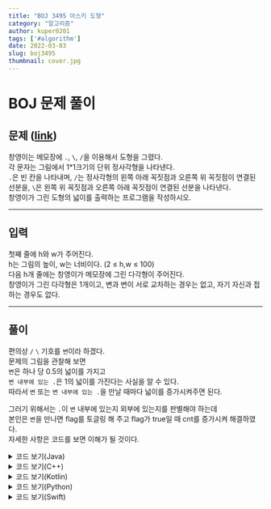 ```yaml
---
title: "BOJ 3495 아스키 도형"
category: "알고리즘"
author: kuper0201
tags: ['#algorithm']
date: 2022-03-03
slug: boj3495
thumbnail: cover.jpg
---
```


# BOJ 문제 풀이

문제 (<a href="https://boj.kr/3495" target="_blank">link</a>)
---

창영이는 메모장에 ```.```, ```\```, ```/```을 이용해서 도형을 그렸다.<br/>
각 문자는 그림에서 1*1크기의 단위 정사각형을 나타낸다.<br/>
```.```은 빈 칸을 나타내며, ```/```는 정사각형의 왼쪽 아래 꼭짓점과 오른쪽 위 꼭짓점이 연결된 선분을, ```\```은 왼쪽 위 꼭짓점과 오른쪽 아래 꼭짓점이 연결된 선분을 나타낸다.<br/>
창영이가 그린 도형의 넓이를 출력하는 프로그램을 작성하시오.<br/>

---

입력
---

첫째 줄에 h와 w가 주어진다.<br/>
h는 그림의 높이, w는 너비이다. (2 ≤ h,w ≤ 100)<br/>
다음 h개 줄에는 창영이가 메모장에 그린 다각형이 주어진다.<br/>
창영이가 그린 다각형은 1개이고, 변과 변이 서로 교차하는 경우는 없고, 자기 자신과 접하는 경우도 없다.<br/>

---

풀이
---
편의상 ```/``` ```\``` 기호를 ```변```이라 하겠다.<br/>
문제의 그림을 관찰해 보면<br/>
```변```은 하나 당 0.5의 넓이를 가지고<br/>
```변 내부에 있는 .```은 1의 넓이를 가진다는 사실을 알 수 있다.<br/>
따라서 ```변``` 또는 ```변 내부에 있는 .```을 만날 때마다 넓이를 증가시켜주면 된다.

그러기 위해서는 ```.```이 ```변``` 내부에 있는지 외부에 있는지를 판별해야 하는데<br/>
본인은 ```변```을 만나면 flag를 토글링 해 주고 flag가 true일 때 cnt를 증가시켜 해결하였다.<br/>
자세한 사항은 코드를 보면 이해가 될 것이다.


<details markdown="1">
<summary>코드 보기(Java)</summary>

```javascript
import java.io.*;

public class Main {
    public static void main(String[] args) throws IOException {
        BufferedReader br = new BufferedReader(new InputStreamReader(System.in));

        String[] str = br.readLine().split(" ");
        int H = Integer.parseInt(str[0]);
        int W = Integer.parseInt(str[1]);

        str = new String[H];
        for(int i = 0; i < H; i++) str[i] = br.readLine();

        float area = 0;

        for(int i = 0; i < H; i++) {
            for(int j = 0; j < W; j++) {
                if (str[i].charAt(j) == '/' || str[i].charAt(j) == '\\')
                    area += 0.5;
            }
        }

        boolean flag = false;
        int cnt = 0;

        for(int i = 0; i < H; i++) {
            for(int j = 0; j < W; j++) {
                char ch = str[i].charAt(j);

                if(ch == '\\' || ch == '/') flag = !flag;
                else if(flag) cnt++;
            }
        }

        System.out.println((int)(area + cnt));
    }
}
```

</details>

<details markdown="1">
<summary>코드 보기(C++)</summary>

```cpp
#include <iostream>
#include <string>

using namespace std;

int main() {
    ios::sync_with_stdio(false);
    cin.tie(NULL);
    cout.tie(NULL);
    
    int H, W;
    cin >> H >> W;
    
    string str[H];
    for(int i = 0; i < H; i++) cin >> str[i];
    
    float area = 0;
    
    for(int i = 0; i < H; i++) {
        for(int j = 0; j < W; j++) {
            if(str[i][j] == '/' || str[i][j] == '\\')
                area += 0.5;
        }
    }
    
    bool flag = false;
    int cnt = 0;

    for(int i = 0; i < H; i++) {
        for(int j = 0; j < W; j++) {
            char ch = str[i][j];
            
            if(ch == '\\' || ch == '/') flag = !flag;
            else if(flag) cnt++;
        }
    }
    
    cout << (int)(area + cnt) << "\n";

    return 0;
}
```

</details>

<details markdown="1">
<summary>코드 보기(Kotlin)</summary>

```javascript
fun main(args: Array<String>) {
    var str = readLine()!!.split(" ")
    val H = str[0]!!.toInt()
    val W = str[1]!!.toInt()

    str = ArrayList<String>()

    for (i in 0 until H) str.add(readLine()!!)

    var area: Float = 0F

    for(i in 0 until H) {
        for(j in 0 until W) {
            if(str[i][j] == '/' || str[i][j] == '\\')
                area += 0.5F;
        }
    }

    var flag: Boolean = false
    var cnt = 0

    for (i in 0 until H) {
        for (j in 0 until W) {
            val ch = str[i][j]
            if (ch == '\\' || ch == '/') flag = !flag
            else if (flag) cnt++
        }
    }

    print((area + cnt).toInt())
}
```

</details>

<details markdown="1">
<summary>코드 보기(Python)</summary>

```python
def main():
    str = input().split(' ')
    H = int(str[0])
    W = int(str[1])
    
    str = list()
    for i in range(0, H):
        str.append(input())
        
    area = 0
    for i in range(0, H):
        for j in range(0, W):
            if str[i][j] == '/' or str[i][j] == '\\':
                area += 0.5
                
    flag = False
    cnt = 0
    
    for i in range(0, H):
        for j in range(0, W):
            ch = str[i][j]
            if str[i][j] == '/' or str[i][j] == '\\':
                flag = not flag
            elif flag:
                cnt += 1
                
    print(int(area + cnt))
    
if __name__ == "__main__":
    main()
```

</details>

<details markdown="1">
<summary>코드 보기(Swift)</summary>

```cpp
import Foundation

func main() {
    var str = (readLine()?.split(separator: " "))!
    let H = Int(str[0])!
    let W = Int(str[1])!
    
    var str2 = Array<String>()
    
    for i in 0..<H {
        str2.append(readLine()!)
    }
    
    var area: Float = 0
    
    for i in 0..<H {
        for j in 0..<W {
            let ch = str2[i][str2[i].index(str2[i].startIndex, offsetBy: j)]
            if ch == "/" || ch == "\\" {
                area += 0.5;
            }
        }
    }
    
    var flag: Bool = false
    var cnt: Float = 0
    
    for i in 0..<H {
        for j in 0..<W {
            let ch = str2[i][str2[i].index(str2[i].startIndex, offsetBy: j)]
            
            if (ch == "\\" || ch == "/") {
                flag = !flag
            } else if (flag) {
                cnt += 1
            }
        }
    }
    
    print(Int(area + cnt))
}

main()
```

</details>
